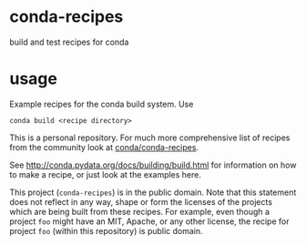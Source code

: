 # conda-recipes
build and test recipes for conda

# usage
Example recipes for the conda build system.  Use

    conda build <recipe directory>

This is a personal repository.  For much more comprehensive list of recipes from the community look at  [conda/conda-recipes](https://github.com/conda/conda-recipes).

See http://conda.pydata.org/docs/building/build.html for information on how to make a recipe, or just look at the examples here.

This project (`conda-recipes`) is in the public domain.   Note that this statement does not reflect in any way, shape or form the licenses of the projects which are being built from these recipes.  For example, even though a project `foo` might have an MIT, Apache, or any other license, the recipe for project `foo` (within this repository) is public domain.
